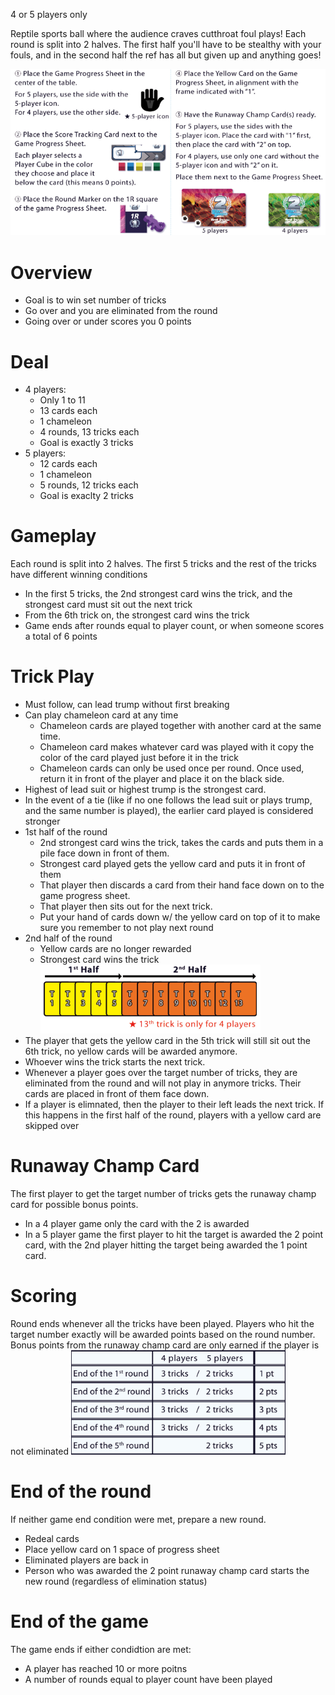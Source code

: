 4 or 5 players only

Reptile sports ball where the audience craves cutthroat foul plays! Each round is split into 2 halves. The first half you'll have to be stealthy with your fouls, and in the second half the ref has all but given up and anything goes!

![setup](images/sb_setup.png)

# Overview
- Goal is to win set number of tricks
- Go over and you are eliminated from the round
- Going over or under scores you 0 points

# Deal
- 4 players:
    - Only 1 to 11
    - 13 cards each
    - 1 chameleon
    - 4 rounds, 13 tricks each
    - Goal is exactly 3 tricks
- 5 players:
    - 12 cards each
    - 1 chameleon
    - 5 rounds, 12 tricks each
    - Goal is exaclty 2 tricks

# Gameplay
Each round is split into 2 halves. The first 5 tricks and the rest of the tricks have different winning conditions
- In the first 5 tricks, the 2nd strongest card wins the trick, and the strongest card must sit out the next trick
- From the 6th trick on, the strongest card wins the trick
- Game ends after rounds equal to player count, or when someone scores a total of 6 points

# Trick Play
- Must follow, can lead trump without first breaking
- Can play chameleon card at any time
    - Chameleon cards are played together with another card at the same time.
    - Chameleon card makes whatever card was played with it copy the color of the card played just before it in the trick
    - Chameleon cards can only be used once per round. Once used, return it in front of the player and place it on the black side.
- Highest of lead suit or highest trump is the strongest card.
- In the event of a tie (like if no one follows the lead suit or plays trump, and the same number is played), the earlier card played is considered stronger
- 1st half of the round
    - 2nd strongest card wins the trick, takes the cards and puts them in a pile face down in front of them.
    - Strongest card played gets the yellow card and puts it in front of them
    - That player then discards a card from their hand face down on to the game progress sheet.
    - That player then sits out for the next trick.
    - Put your hand of cards down w/ the yellow card on top of it to make sure you remember to not play next round
- 2nd half of the round
    - Yellow cards are no longer rewarded
    - Strongest card wins the trick
![halves of game](images/sb_halves.png)
- The player that gets the yellow card in the 5th trick will still sit out the 6th trick, no yellow cards will be awarded anymore.
- Whoever wins the trick starts the next trick.
- Whenever a player goes over the target number of tricks, they are eliminated from the round and will not play in anymore tricks. Their cards are placed in front of them face down.
- If a player is elimnated, then the player to their left leads the next trick. If this happens in the first half of the round, players with a yellow card are skipped over

# Runaway Champ Card
The first player to get the target number of tricks gets the runaway champ card for possible bonus points.
- In a 4 player game only the card with the 2 is awarded
- In a 5 player game the first player to hit the target is awarded the 2 point card, with the 2nd player hitting the target being awarded the 1 point card.

# Scoring
Round ends whenever all the tricks have been played. Players who hit the target number exactly will be awarded points based on the round number. Bonus points from the runaway champ card are only earned if the player is not eliminated
![scoring](images/sb_scoring.png)

# End of the round
If neither game end condition were met, prepare a new round.
- Redeal cards
- Place yellow card on 1 space of progress sheet
- Eliminated players are back in
- Person who was awarded the 2 point runaway champ card starts the new round (regardless of elimination status)

# End of the game
The game ends if either condidtion are met:
- A player has reached 10 or more poitns
- A number of rounds equal to player count have been played




